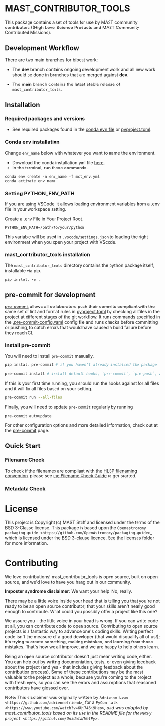 # MAST_CONTRIBUTOR_TOOLS
This package contains a set of tools for use by MAST community contributors ((High Level Science Products and MAST Community Contributed Missions). 

## Development Workflow
There are two main branches for bibcat work:

- The **dev** branch contains ongoing development work and all new work should be done in branches that are merged against **dev**.

- The **main** branch contains the latest stable release of `mast_contributor_tools`.

## Installation
### Required packages and versions
- See required packages found in the [conda evn file](envs/mct_env.yml) or [pyproject.toml](pyproject.toml).

### Conda env installation
Change `env_name` below with whatever you want to name the environment.
- Download the conda installation yml file [here](envs/mct_env.yml).
- In the terminal, run these commands.
```shell
conda env create -n env_name -f mct_env.yml
conda activate env_name
```
### Setting PYTHON_ENV_PATH 
If you are using VSCode, it allows loading environment variables from a .env file in your workspace setting.

Create a .env File in Your Project Root.
```env
PYTHON_ENV_PATH=/path/to/your/python
```
This variable will be used in `.vscode/settings.json` to loading the right environment when you open your project with VScode.

### mast_contributor_tools installation
The `mast_contributor_tools` directory contains the python package itself, installable via pip.
```shell
pip install -e .
```
## pre-commit for development

[pre-commit](https://pre-commit.com/) allows all collaborators push their commits compliant with the same set of lint and format rules in [pyproject.toml](pyproject.toml) by checking all files in the project at different stages of the git workflow. It runs commands specified in the [.pre-commit-config.yaml](.pre-commit-config.yaml) config file and runs checks before committing or pushing, to catch errors that would have caused a build failure before they reach CI.

### Install pre-commit
You will need to install `pre-commit` manually.
```bash
pip install pre-commit # if you haven't already installed the package
```

```bash
pre-commit install # install default hooks, `pre-commit`, `pre-push`, and `commit-msg`, as specified in the config file.
```

If this is your first time running, you should run the hooks against for all files and it will fix all files based on your setting.
```bash
pre-commit run --all-files
```
Finally, you will need to update `pre-commit` regularly by running
```bash
pre-commit autoupdate
```
For other configuration options and more detailed information, check out at the [pre-commit](https://pre-commit.com/) page.


## Quick Start
### Filename Check
To check if the filenames are compliant with the [HLSP filenaming convention](https://outerspace.stsci.edu/display/MASTDOCS/File+Naming+Convention), please see [the Filename Check Guide](mast_contributor_tools/filename_check/filename_check.md) to get started.

### Metadata Check
# License


This project is Copyright (c) MAST Staff and licensed under
the terms of the BSD 3-Clause license. This package is based upon
the `Openastronomy packaging guide <https://github.com/OpenAstronomy/packaging-guide>`_
which is licensed under the BSD 3-clause licence. See the licenses folder for
more information.

# Contributing

We love contributions! mast_contributor_tools is open source,
built on open source, and we'd love to have you hang out in our community.

**Imposter syndrome disclaimer**: We want your help. No, really.

There may be a little voice inside your head that is telling you that you're not
ready to be an open source contributor; that your skills aren't nearly good
enough to contribute. What could you possibly offer a project like this one?

We assure you - the little voice in your head is wrong. If you can write code at
all, you can contribute code to open source. Contributing to open source
projects is a fantastic way to advance one's coding skills. Writing perfect code
isn't the measure of a good developer (that would disqualify all of us!); it's
trying to create something, making mistakes, and learning from those
mistakes. That's how we all improve, and we are happy to help others learn.

Being an open source contributor doesn't just mean writing code, either. You can
help out by writing documentation, tests, or even giving feedback about the
project (and yes - that includes giving feedback about the contribution
process). Some of these contributions may be the most valuable to the project as
a whole, because you're coming to the project with fresh eyes, so you can see
the errors and assumptions that seasoned contributors have glossed over.

Note: This disclaimer was originally written by
`Adrienne Lowe <https://github.com/adriennefriend>`_ for a
`PyCon talk <https://www.youtube.com/watch?v=6Uj746j9Heo>`_, and was adapted by
mast_contributor_tools based on its use in the README file for the
`MetPy project <https://github.com/Unidata/MetPy>`_.
